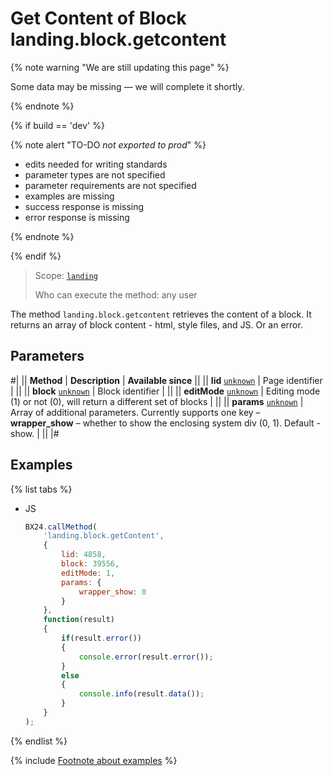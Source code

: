 # Get Content of Block landing.block.getcontent

{% note warning "We are still updating this page" %}

Some data may be missing — we will complete it shortly.

{% endnote %}

{% if build == 'dev' %}

{% note alert "TO-DO _not exported to prod_" %}

- edits needed for writing standards
- parameter types are not specified
- parameter requirements are not specified
- examples are missing
- success response is missing
- error response is missing

{% endnote %}

{% endif %}

> Scope: [`landing`](../../../scopes/permissions.md)
>
> Who can execute the method: any user

The method `landing.block.getcontent` retrieves the content of a block. It returns an array of block content - html, style files, and JS. Or an error.

## Parameters

#|
|| **Method** | **Description** | **Available since** ||
|| **lid**
[`unknown`](../../../data-types.md) | Page identifier | ||
|| **block**
[`unknown`](../../../data-types.md) | Block identifier | ||
|| **editMode**
[`unknown`](../../../data-types.md) | Editing mode (1) or not (0), will return a different set of blocks | ||
|| **params**
[`unknown`](../../../data-types.md) | Array of additional parameters. Currently supports one key – **wrapper_show** – whether to show the enclosing system div (0, 1). Default - show. | ||
|#

## Examples

{% list tabs %}

- JS

    ```js
    BX24.callMethod(
        'landing.block.getContent',
        {
            lid: 4858,
            block: 39556,
            editMode: 1,
            params: {
                wrapper_show: 0
            }
        },
        function(result)
        {
            if(result.error())
            {
                console.error(result.error());
            }
            else
            {
                console.info(result.data());
            }
        }
    );
    ```

{% endlist %}

{% include [Footnote about examples](../../../../_includes/examples.md) %}